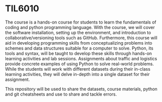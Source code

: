 # TIL6010

The course is a hands-on course for students to learn the fundamentals of coding and python programming language. With the course, we will cover the software installation, setting up the environment, and introduction to collaborative/versioning tools such as GitHub. Furthermore, this course will aid in developing programming skills from conceptualizing problems into schemes and data structures suitable for a computer to solve. Python, its tools and syntax, will be taught to develop these skills through hands-on learning activities and lab sessions. Assignments about traffic and logistics provide concrete examples of using Python to solve real-world problems. While the students will work with different datasets during their in-class learning activities, they will delve in-depth into a single dataset for their assignment.

This repository will be used to share the datasets, course materials, python and git cheatsheets and use to share and tackle errors.
